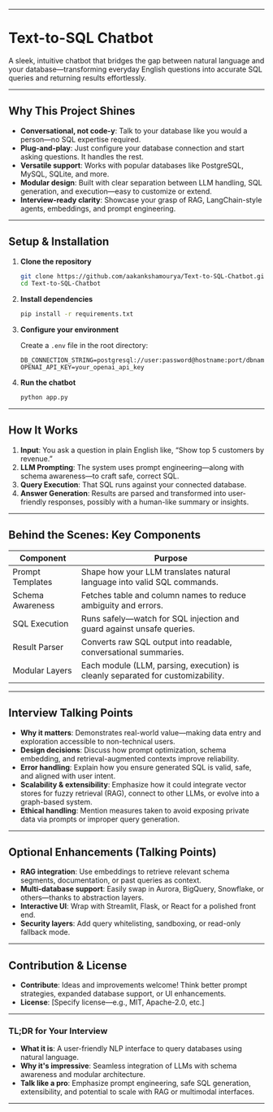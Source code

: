 

---

# Text-to-SQL Chatbot

A sleek, intuitive chatbot that bridges the gap between natural language and your database—transforming everyday English questions into accurate SQL queries and returning results effortlessly.

---

## &#x20;Why This Project Shines

* **Conversational, not code-y**: Talk to your database like you would a person—no SQL expertise required.
* **Plug-and-play**: Just configure your database connection and start asking questions. It handles the rest.
* **Versatile support**: Works with popular databases like PostgreSQL, MySQL, SQLite, and more.
* **Modular design**: Built with clear separation between LLM handling, SQL generation, and execution—easy to customize or extend.
* **Interview-ready clarity**: Showcase your grasp of RAG, LangChain-style agents, embeddings, and prompt engineering.

---

## Setup & Installation

1. **Clone the repository**

   ```bash
   git clone https://github.com/aakankshamourya/Text-to-SQL-Chatbot.git
   cd Text-to-SQL-Chatbot
   ```

2. **Install dependencies**

   ```bash
   pip install -r requirements.txt
   ```

3. **Configure your environment**

   Create a `.env` file in the root directory:

   ```env
   DB_CONNECTION_STRING=postgresql://user:password@hostname:port/dbname
   OPENAI_API_KEY=your_openai_api_key
   ```

4. **Run the chatbot**

   ```bash
   python app.py
   ```

---

## How It Works

1. **Input**: You ask a question in plain English like, “Show top 5 customers by revenue.”
2. **LLM Prompting**: The system uses prompt engineering—along with schema awareness—to craft safe, correct SQL.
3. **Query Execution**: That SQL runs against your connected database.
4. **Answer Generation**: Results are parsed and transformed into user-friendly responses, possibly with a human-like summary or insights.

---

## Behind the Scenes: Key Components

| Component        | Purpose                                                                         |
| ---------------- | ------------------------------------------------------------------------------- |
| Prompt Templates | Shape how your LLM translates natural language into valid SQL commands.         |
| Schema Awareness | Fetches table and column names to reduce ambiguity and errors.                  |
| SQL Execution    | Runs safely—watch for SQL injection and guard against unsafe queries.           |
| Result Parser    | Converts raw SQL output into readable, conversational summaries.                |
| Modular Layers   | Each module (LLM, parsing, execution) is cleanly separated for customizability. |

---

## Interview Talking Points

* **Why it matters**: Demonstrates real-world value—making data entry and exploration accessible to non-technical users.
* **Design decisions**: Discuss how prompt optimization, schema embedding, and retrieval-augmented contexts improve reliability.
* **Error handling**: Explain how you ensure generated SQL is valid, safe, and aligned with user intent.
* **Scalability & extensibility**: Emphasize how it could integrate vector stores for fuzzy retrieval (RAG), connect to other LLMs, or evolve into a graph-based system.
* **Ethical handling**: Mention measures taken to avoid exposing private data via prompts or improper query generation.

---

## Optional Enhancements (Talking Points)

* **RAG integration**: Use embeddings to retrieve relevant schema segments, documentation, or past queries as context.
* **Multi-database support**: Easily swap in Aurora, BigQuery, Snowflake, or others—thanks to abstraction layers.
* **Interactive UI**: Wrap with Streamlit, Flask, or React for a polished front end.
* **Security layers**: Add query whitelisting, sandboxing, or read-only fallback mode.

---

## Contribution & License

* **Contribute**: Ideas and improvements welcome! Think better prompt strategies, expanded database support, or UI enhancements.
* **License**: \[Specify license—e.g., MIT, Apache-2.0, etc.]

---

### TL;DR for Your Interview

* **What it is**: A user-friendly NLP interface to query databases using natural language.
* **Why it's impressive**: Seamless integration of LLMs with schema awareness and modular architecture.
* **Talk like a pro**: Emphasize prompt engineering, safe SQL generation, extensibility, and potential to scale with RAG or multimodal interfaces.

---

